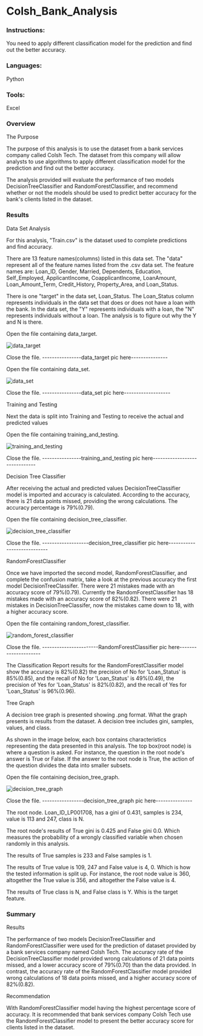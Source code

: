 # Colsh_Bank_Analysis

### Instructions:
You need to apply different classification model for the prediction and find out the better accuracy.

### Languages: 
Python

### Tools: 
Excel

### Overview

The Purpose

The purpose of this analysis is to use the dataset from a bank services company called Colsh Tech. The dataset from this company will allow analysts to use algorithms to apply different classification model for the prediction and find out the better accuracy. 

The analysis provided will evaluate the performance of two models DecisionTreeClassifier and RandomForestClassifier, and recommend whether or not the models should be used to predict better accuracy for the bank's clients listed in the dataset.

### Results

Data Set Analysis

For this analysis, "Train.csv" is the dataset used to complete predictions and find accuracy.

There are 13 feature names(columns) listed in this data set. The "data" represent all of the feature names listed from the .csv data set. The feature names are: Loan_ID, Gender, Married, Dependents, Education, Self_Employed, ApplicantIncome, CoapplicantIncome, LoanAmount, Loan_Amount_Term, Credit_History, Property_Area, and Loan_Status.

There is one "target" in the data set, Loan_Status. The Loan_Status column represents individuals in the data set that does or does not have a loan with the bank. In the data set, the "Y" represents individuals with a loan, the "N" represents individuals without a loan. The analysis is to figure out why the Y and N is there. 

Open the file containing data_target.

![data_target](/UFOs/static/images/data_target.png)

Close the file.
  ----------------data_target pic here---------------

Open the file containing data_set.

![data_set](/UFOs/static/images/data_set.png)

Close the file.
  ----------------data_set pic here-------------------
  
Training and Testing
  
Next the data is split into Training and Testing to receive the actual and predicted values

Open the file containing training_and_testing.

![training_and_testing](/UFOs/static/images/training_and_testing.png)

Close the file.
----------------training_and_testing pic here------------------------------


Decision Tree Classifier

After receiving the actual and predicted values DecisionTreeClassifier model is imported and accuracy is calculated. According to the accuracy, there is 21 data points missed, providing the wrong calculations. The accuracy percentage is 79%(0.79).

Open the file containing decision_tree_classifier.

![decision_tree_classifier](/UFOs/static/images/decision_tree_classifier.png)

Close the file.
-------------------decision_tree_classifier pic here----------------------------

RandomForestClassifier

Once we have imported the second model, RandomForestClassifier, and complete the confusion matrix, take a look at the previous accuracy the first model DecisionTreeClassifer. There were 21 mistakes made with an accuracy score of 79%(0.79). Currently the RandomForestClassifier has 18 mistakes made with an accuracy score of 82%(0.82). There were 21 mistakes in DecisionTreeClassifer, now the mistakes came down to 18, with a higher accuracy score. 

Open the file containing random_forest_classifier.

![random_forest_classifier](/UFOs/static/images/random_forest_classifier.png)

Close the file.
-----------------------RandomForestClassifier pic here---------------------

The Classification Report results for the RandomForestClassifier model show the accuracy is 82%(0.82) the precision of No for 'Loan_Status' is 85%(0.85), and the recall 
of No for 'Loan_Status' is 49%(0.49), the precision of Yes for 'Loan_Status' is 82%(0.82), and the recall of Yes for 'Loan_Status' is 96%(0.96).

Tree Graph

A decision tree graph is presented showing .png format. What the graph presents is results from the dataset. A decision tree includes gini, samples, values, and class. 

As shown in the image below, each box contains characteristics representing the data presented in this analysis. The top box(root node) is where a question is asked. For instance, the question in the root node's answer is True or False. If the answer to the root node is True, the action of the question divides the data into smaller subsets. 

Open the file containing decision_tree_graph.

![decision_tree_graph](/UFOs/static/images/decision_tree_graph.png)

Close the file.
-----------------decision_tree_graph pic here---------------

The root node. Loan_ID_LP001708, has a gini of 0.431, samples is 234, value is 113 and 247, class is N. 

The root node's results of True gini is 0.425 and False gini 0.0. Which measures the probability of a wrongly classified variable when chosen randomly in this analysis. 

The results of True samples is 233 and False samples is 1. 

The results of True value is 109, 247 and False value is 4, 0. Which is how the tested information is split up. For instance, the root node value is 360, altogether the True value is 356, and altogether the False value is 4.

The results of True class is N, and False class is Y. Whis is the target feature. 

### Summary

Results

The performance of two models DecisionTreeClassifier and RandomForestClassifier were used for the prediction of dataset provided by a bank services company named Colsh Tech.
The accuracy rate of the DecisionTreeClassifier model provided wrong calculations of 21 data points missed, and a lower accuracy score of 79%(0.70) than the data provided. In contrast, the accuracy rate of the RandomForestClassifier model provided wrong calculations of 18 data points missed, and a higher accuracy score of 82%(0.82).

Recommendation

With RandomForestClassifier model having the highest percentage score of accuracy. It is recommended that bank services company Colsh Tech use the RandomForestClassifier model to present the better accuracy score for clients listed in the dataset.
